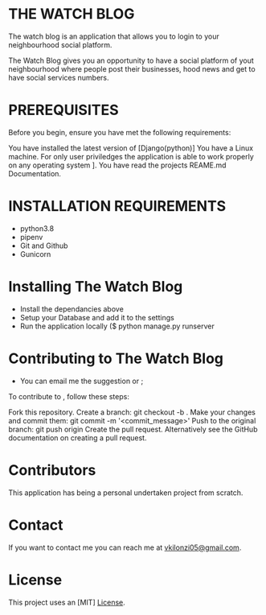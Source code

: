 # THE WATCH BLOG

The watch blog is an application that allows you to login to your neighbourhood social platform.

The Watch Blog gives you an opportunity to have a social platform of yout neighbourhood where people post their businesses, hood news and get to have social services numbers.

# PREREQUISITES
Before you begin, ensure you have met the following requirements:

You have installed the latest version of [Django(python)]
You have a Linux machine. For only user priviledges the application is able to work properly on any operating system ].
You have read the projects REAME.md Documentation.

# INSTALLATION REQUIREMENTS
- python3.8
- pipenv
- Git and Github
- Gunicorn

# Installing The Watch Blog
- Install the dependancies above
- Setup your Database and add it to the settings 
- Run the application locally ($ python manage.py runserver

# Contributing to The Watch Blog
- You can email me the suggestion or ;

To contribute to <The Watch Blog>, follow these steps:

Fork this repository.
Create a branch: git checkout -b <ft-comments>.
Make your changes and commit them: git commit -m '<commit_message>'
Push to the original branch: git push origin <ft-comment>
Create the pull request.
Alternatively see the GitHub documentation on creating a pull request.

# Contributors
This application has being a personal undertaken project from scratch.

# Contact
If you want to contact me you can reach me at vkilonzi05@gmail.com.

# License
This project uses an [MIT] [License](https://github.com/kilonzijnr/The-Watch-Blog/blob/master/License).